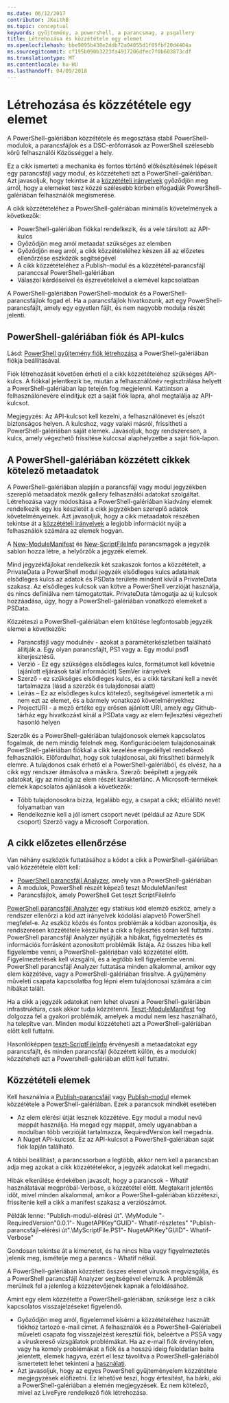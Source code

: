 ```yaml
---
ms.date: 06/12/2017
contributor: JKeithB
ms.topic: conceptual
keywords: gyűjtemény, a powershell, a parancsmag, a psgallery
title: Létrehozása és közzététele egy elemet
ms.openlocfilehash: bbe9095b438e2ddb72a04055d1f05fbf20d4404a
ms.sourcegitcommit: cf195b090b3223fa4917206dfec7f0b603873cdf
ms.translationtype: MT
ms.contentlocale: hu-HU
ms.lasthandoff: 04/09/2018
---
```

# <a name="creating-and-publishing-an-item"></a>Létrehozása és közzététele egy elemet
A PowerShell-galériában közzététele és megosztása stabil PowerShell-modulok, a parancsfájlok és a DSC-erőforrások az PowerShell szélesebb körű felhasználói Közösséggel a hely.

Ez a cikk ismerteti a mechanika és fontos történő előkészítésének lépéseit egy parancsfájl vagy modul, és közzéteheti azt a PowerShell-galériában.
Azt javasoljuk, hogy tekintse át a [közzétételi irányelvek](https://msdn.microsoft.com/en-us/powershell/gallery/psgallery/psgallery-PublishingGuidelines) győződjön meg arról, hogy a elemeket tesz közzé szélesebb körben elfogadják PowerShell-galériában felhasználók megismerése.

A cikk közzétételéhez a PowerShell-galériában minimális követelmények a következők:

* PowerShell-galériában fiókkal rendelkezik, és a vele társított az API-kulcs
* Győződjön meg arról metaadat szükséges az elemben
* Győződjön meg arról, a cikk közzétételéhez készen áll az előzetes ellenőrzése eszközök segítségével
* A cikk közzétételéhez a Publish-modul és a közzététel-parancsfájl paranccsal PowerShell-galériában
* Válaszol kérdéseivel és észrevételeivel a elemével kapcsolatban

A PowerShell-galériában PowerShell-modulok és a PowerShell-parancsfájlok fogad el.
Ha a parancsfájlok hivatkozunk, azt egy PowerShell-parancsfájlt, amely egy egyetlen fájlt, és nem nagyobb modulja részét jelenti.

## <a name="powershell-gallery-account-and-api-key"></a>PowerShell-galériában fiók és API-kulcs
Lásd: [PowerShell gyűjtemény fiók létrehozása](https://msdn.microsoft.com/en-us/powershell/gallery/psgallery/psgallery_creating_an_account) a PowerShell-galériában fiókja beállításával.

Fiók létrehozását követően érheti el a cikk közzétételéhez szükséges API-kulcs.
A fiókkal jelentkezik be, miután a felhasználónév regisztrálása helyett a PowerShell-galériában lap tetején fog megjelenni.
Kattintson a felhasználónevére elindítjuk ezt a saját fiók lapra, ahol megtalálja az API-kulcsot.

Megjegyzés: Az API-kulcsot kell kezelni, a felhasználónevet és jelszót biztonságos helyen.
A kulcshoz, vagy valaki másról, frissítheti a PowerShell-galériában saját elemek.
Javasoljuk, hogy rendszeresen, a kulcs, amely végezhető frissítése kulccsal alaphelyzetbe a saját fiók-lapon.

## <a name="required-metadata-for-items-published-to-the-powershell-gallery"></a>A PowerShell-galériában közzétett cikkek kötelező metaadatok

A PowerShell-galériában alapján a parancsfájl vagy modul jegyzékben szereplő metaadatok mezők gallery felhasználói adatokat szolgáltat.
Létrehozása vagy módosítása a PowerShell-galériában kiadvány elemek rendelkezik egy kis készletét a cikk jegyzékben szereplő adatok követelményeinek.
Azt javasoljuk, hogy a cikk metaadatok részében tekintse át a [közzétételi irányelvek](https://msdn.microsoft.com/en-us/powershell/gallery/psgallery/psgallery-PublishingGuidelines) a legjobb információt nyújt a felhasználók számára az elemek hogyan.

A [New-ModuleManifest](https://msdn.microsoft.com/en-us/powershell/gallery/psget/module/ModuleManifest-Reference) és [New-ScriptFileInfo](https://msdn.microsoft.com/en-us/powershell/gallery/psget/script/psget_new-scriptfileinfo) parancsmagok a jegyzék sablon hozza létre, a helyőrzők a jegyzék elemek.

Mind jegyzékfájlokat rendelkezik két szakaszok fontos a közzétételt, a PrivateData a PowerShell modul jegyzék elsődleges kulcs adatainak elsődleges kulcs az adatok és PSData területe mindent kívül a PrivateData szakasz.
Az elsődleges kulcsok van kötve a PowerShell verzióját használja, és nincs definiálva nem támogatottak.
PrivateData támogatja az új kulcsok hozzáadása, úgy, hogy a PowerShell-galériában vonatkozó elemeket a PSData.


Közzéteszi a PowerShell-galériában elem kitöltése legfontosabb jegyzék elemei a következők:

* Parancsfájl vagy modulnév - azokat a paraméterkészletben található állítják a. Egy olyan parancsfájlt, PS1 vagy a. Egy modul psd1 kiterjesztésű.
* Verzió - Ez egy szükséges elsődleges kulcs, formátumot kell követnie (ajánlott eljárások talál információt) SemVer irányelvek
* Szerző - ez szükséges elsődleges kulcs, és a cikk társítani kell a nevét tartalmazza (lásd a szerzők és tulajdonosai alatt)
* Leírás – Ez az elsődleges kulcs kötelező, segítségével ismertetik a mi nem ezt az elemet, és a bármely vonatkozó követelményekhez
* ProjectURI - a mező értéke egy erősen ajánlott URI, amely egy Github-tárház egy hivatkozást kínál a PSData vagy az elem fejlesztési végezheti hasonló helyen

Szerzők és a PowerShell-galériában tulajdonosok elemek kapcsolatos fogalmak, de nem mindig felelnek meg.
Konfigurációelem tulajdonosainak PowerShell-galériában fiókkal a cikk kezelése engedéllyel rendelkező felhasználók. Előfordulhat, hogy sok tulajdonosai, aki frissítheti bármelyik elemre.
A tulajdonos csak érhető el a PowerShell-galériából, és elvész, ha a cikk egy rendszer átmásolva a másikra.
Szerző: beépített a jegyzék adatokat, így az mindig az elem részét karakterlánc.
A Microsoft-termékek elemek kapcsolatos ajánlások a következők:

* Több tulajdonosokra bízza, legalább egy, a csapat a cikk; előállító nevét folyamatban van
* Rendelkeznie kell a jól ismert csoport nevét (például az Azure SDK csoport) Szerző vagy a Microsoft Corporation.


## <a name="pre-validate-your-item"></a>A cikk előzetes ellenőrzése

Van néhány eszközök futtatásához a kódot a cikk a PowerShell-galériában való közzététele előtt kell:

* [PowerShell parancsfájl Analyzer](https://www.powershellgallery.com/packages/PSScriptAnalyzer/), amely van a PowerShell-galériában
* A modulok, PowerShell részét képező teszt ModuleManifest
* Parancsfájlok, amely PowerShell Get teszt ScriptFileInfo

[PowerShell parancsfájl Analyzer](https://www.powershellgallery.com/packages/PSScriptAnalyzer/) egy statikus kód elemző eszköz, amely a rendszer ellenőrzi a kód azt irányelvek kódolási alapvető PowerShell megfelel-e. Az eszköz közös és fontos problémák a kódban azonosítja, és rendszeresen közzététele készülhet a cikk a fejlesztés során kell futtatni.
PowerShell parancsfájl Analyzer nyújtják a hibákat, figyelmeztetés és információs forrásként azonosított problémák listája.
Az összes hiba kell figyelembe venni, a PowerShell-galériában való közzététel előtt. Figyelmeztetések kell vizsgálni, és a legtöbb kell figyelembe venni.
PowerShell parancsfájl Analyzer futtatása minden alkalommal, amikor egy elem közzétéve, vagy a PowerShell-galériában frissítve.
A gyűjtemény műveleti csapata kapcsolatba fog lépni elem tulajdonosai számára a cím hibákat talált.

Ha a cikk a jegyzék adatokat nem lehet olvasni a PowerShell-galériában infrastruktúra, csak akkor tudja közzétenni.
[Teszt-ModuleManifest](https://msdn.microsoft.com/en-us/powershell/reference/5.1/microsoft.powershell.core/test-modulemanifest) fog dolgozza fel a gyakori problémák, amelyek a modul nem lesz használható, ha telepítve van. Minden modul közzéteheti azt a PowerShell-galériában előtt kell futtatni.

Hasonlóképpen [teszt-ScriptFileInfo](https://msdn.microsoft.com/en-us/powershell/gallery/psget/script/psget_test-scriptfileinfo) érvényesíti a metaadatokat egy parancsfájlt, és minden parancsfájl (közzétett külön, és a modulok) közzéteheti azt a Powershell-galériában előtt kell futtatni.


## <a name="publishing-items"></a>Közzétételi elemek

Kell használnia a [Publish-parancsfájl](https://msdn.microsoft.com/en-us/powershell/gallery/psget/script/psget_publish-script) vagy [Publish-modul](https://msdn.microsoft.com/en-us/powershell/gallery/psget/module/psget_publish-module) elemek közzététele a PowerShell-galériában.
Ezek a parancsok mindkét esetében

* Az elem elérési útját lesznek közzétéve. Egy modul a modul nevű mappát használja. Ha megad egy mappát, amely ugyanabban a modulban több verzióját tartalmazza, RequiredVersion kell megadnia.
* A Nuget API-kulcsot. Ez az API-kulcsot a PowerShell-galériában saját fiók lapján található.

A többi beállítást, a parancssorban a legtöbb, akkor nem kell a parancsban adja meg azokat a cikk közzétételekor, a jegyzék adatokat kell megadni.

Hibák elkerülése érdekében javasolt, hogy a parancsok - Whatif használatával megpróbál-Verbose, a közzététel előtt.
Megtakarít jelentős időt, mivel minden alkalommal, amikor a PowerShell-galériában közzéteszi, frissítenie kell a cikk a manifest szakasz a verziószámot.

Példák lenne: "Publish-modul-elérési út". \MyModule "- RequiredVersion"0.0.1"- NugetAPIKey"GUID"- Whatif-részletes" "Publish-parancsfájl-elérési út".\MyScriptFile.PS1"- NugetAPIKey"GUID"- Whatif-Verbose"

Gondosan tekintse át a kimenetet, és ha nincs hiba vagy figyelmeztetés jelenik meg, ismételje meg a parancs - Whatif nélkül.

A PowerShell-galériában közzétett összes elemet vírusok megvizsgálja, és a PowerShell parancsfájl Analyzer segítségével elemzik.
A problémák merülnek fel a jelenleg a közzétevőjének kapnak a feloldásához.

Amint egy elem közzétette a PowerShell-galériában, szüksége lesz a cikk kapcsolatos visszajelzéseket figyelendő.

* Győződjön meg arról, figyelemmel kísérni a közzétételéhez használt fiókhoz tartozó e-mail címet.
A felhasználók és a PowerShell-Galériabeli műveleti csapata fog visszajelzést keresztül fiók, beleértve a PSSA vagy a víruskereső vizsgálatok problémákat.
Ha az e-mail fiók érvénytelen, vagy ha komoly problémákat a fiók és a hosszú ideig feloldatlan balra jelentett, elemek hagyva, ezért el lesz távolítva a PowerShell-galériából ismertetett lehet tekinteni a [használati](https://www.powershellgallery.com/policies/Terms).
* Azt javasoljuk, hogy az egyes PowerShell gyűjteményelem közzététele megjegyzések előfizetni.
Ez lehetővé teszi, hogy értesítést, ha bárki, aki a PowerShell-galériában a elemén megjegyzések.
Ez nem kötelező, mivel az LiveFyre rendelkező fiók létrehozása.